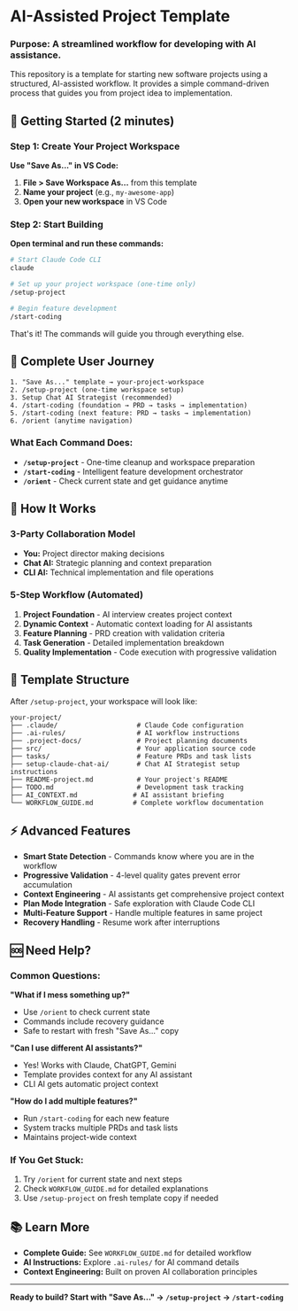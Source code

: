 # AI-Assisted Project Template

### **Purpose: A streamlined workflow for developing with AI assistance.**

This repository is a template for starting new software projects using a structured, AI-assisted workflow. It provides a simple command-driven process that guides you from project idea to implementation.

## 🚀 Getting Started (2 minutes)

### **Step 1: Create Your Project Workspace**

**Use "Save As..." in VS Code:**
1. **File > Save Workspace As...** from this template
2. **Name your project** (e.g., `my-awesome-app`)
3. **Open your new workspace** in VS Code

### **Step 2: Start Building**

**Open terminal and run these commands:**

```bash
# Start Claude Code CLI
claude

# Set up your project workspace (one-time only)
/setup-project

# Begin feature development 
/start-coding
```

That's it! The commands will guide you through everything else.

## 🎯 Complete User Journey

```
1. "Save As..." template → your-project-workspace
2. /setup-project (one-time workspace setup)
3. Setup Chat AI Strategist (recommended)
4. /start-coding (foundation → PRD → tasks → implementation)
5. /start-coding (next feature: PRD → tasks → implementation)
6. /orient (anytime navigation)
```

### **What Each Command Does:**

- **`/setup-project`** - One-time cleanup and workspace preparation
- **`/start-coding`** - Intelligent feature development orchestrator  
- **`/orient`** - Check current state and get guidance anytime

## 🧠 How It Works

### **3-Party Collaboration Model**
- **You:** Project director making decisions
- **Chat AI:** Strategic planning and context preparation
- **CLI AI:** Technical implementation and file operations

### **5-Step Workflow (Automated)**
1. **Project Foundation** - AI interview creates project context
2. **Dynamic Context** - Automatic context loading for AI assistants  
3. **Feature Planning** - PRD creation with validation criteria
4. **Task Generation** - Detailed implementation breakdown
5. **Quality Implementation** - Code execution with progressive validation

## 📂 Template Structure

After `/setup-project`, your workspace will look like:

```
your-project/
├── .claude/                    # Claude Code configuration
├── .ai-rules/                  # AI workflow instructions
├── .project-docs/              # Project planning documents
├── src/                        # Your application source code
├── tasks/                      # Feature PRDs and task lists
├── setup-claude-chat-ai/       # Chat AI Strategist setup instructions
├── README-project.md           # Your project's README
├── TODO.md                     # Development task tracking
├── AI_CONTEXT.md              # AI assistant briefing
└── WORKFLOW_GUIDE.md          # Complete workflow documentation
```

## ⚡ Advanced Features

- **Smart State Detection** - Commands know where you are in the workflow
- **Progressive Validation** - 4-level quality gates prevent error accumulation
- **Context Engineering** - AI assistants get comprehensive project context
- **Plan Mode Integration** - Safe exploration with Claude Code CLI
- **Multi-Feature Support** - Handle multiple features in same project
- **Recovery Handling** - Resume work after interruptions

## 🆘 Need Help?

### **Common Questions:**

**"What if I mess something up?"**
- Use `/orient` to check current state
- Commands include recovery guidance
- Safe to restart with fresh "Save As..." copy

**"Can I use different AI assistants?"**
- Yes! Works with Claude, ChatGPT, Gemini
- Template provides context for any AI assistant
- CLI AI gets automatic project context

**"How do I add multiple features?"**
- Run `/start-coding` for each new feature
- System tracks multiple PRDs and task lists
- Maintains project-wide context

### **If You Get Stuck:**
1. Try `/orient` for current state and next steps
2. Check `WORKFLOW_GUIDE.md` for detailed explanations
3. Use `/setup-project` on fresh template copy if needed

## 📚 Learn More

- **Complete Guide:** See `WORKFLOW_GUIDE.md` for detailed workflow
- **AI Instructions:** Explore `.ai-rules/` for AI command details
- **Context Engineering:** Built on proven AI collaboration principles

---

**Ready to build? Start with "Save As..." → `/setup-project` → `/start-coding`**